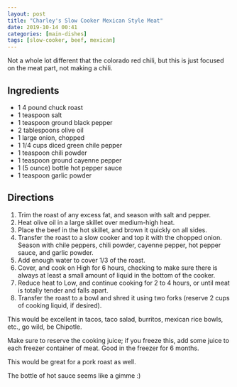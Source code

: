 ```yaml
---
layout: post
title: "Charley's Slow Cooker Mexican Style Meat"
date: 2019-10-14 00:41
categories: [main-dishes]
tags: [slow-cooker, beef, mexican]
---
```


Not a whole lot different that the colorado red chili, but this is just focused on the meat part, not making a chili.

## Ingredients

- 1 4 pound chuck roast
- 1 teaspoon salt
- 1 teaspoon ground black pepper
- 2 tablespoons olive oil
- 1 large onion, chopped
- 1 1/4 cups diced green chile pepper
- 1 teaspoon chili powder
- 1 teaspoon ground cayenne pepper
- 1 (5 ounce) bottle hot pepper sauce
- 1 teaspoon garlic powder

## Directions

1. Trim the roast of any excess fat, and season with salt and pepper.
2. Heat olive oil in a large skillet over medium-high heat.
3. Place the beef in the hot skillet, and brown it quickly on all sides.
4. Transfer the roast to a slow cooker and top it with the chopped onion. Season with chile peppers, chili powder, cayenne pepper, hot pepper sauce, and garlic powder.
5. Add enough water to cover 1/3 of the roast.
6. Cover, and cook on High for 6 hours, checking to make sure there is always at least a small amount of liquid in the bottom of the cooker.
7. Reduce heat to Low, and continue cooking for 2 to 4 hours, or until meat is totally tender and falls apart.
8. Transfer the roast to a bowl and shred it using two forks (reserve 2 cups of cooking liquid, if desired).

This would be excellent in tacos, taco salad, burritos, mexican rice bowls, etc., go wild, be Chipotle.

Make sure to reserve the cooking juice; if you freeze this, add some juice to each freezer container of meat. Good in the freezer for 6 months.

This would be great for a pork roast as well.

The bottle of hot sauce seems like a gimme :)
